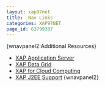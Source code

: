 ```yaml
---
layout: xap97net
title:  Nav Links
categories: XAP97NET
page_id: 63799387
---
```


{wnavpanel2:Additional Resources}
- [XAP Application Server](http://www.gigaspaces.com/xap)
- [XAP Data Grid](http://www.gigaspaces.com/xap)
- [XAP for Cloud Computing](http://www.gigaspaces.com/cloud)
- [XAP J2EE Support](http://www.gigaspaces.com/j2ee)
{wnavpanel2}
